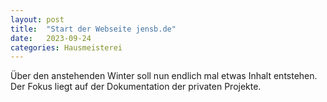 ```yaml
---
layout: post
title:  "Start der Webseite jensb.de"
date:   2023-09-24
categories: Hausmeisterei
---
```

Über den anstehenden Winter soll nun endlich mal etwas Inhalt entstehen. Der Fokus liegt auf der Dokumentation der privaten Projekte.